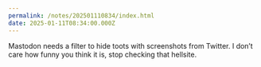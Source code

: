 ```yaml
---
permalink: /notes/202501110834/index.html
date: 2025-01-11T08:34:00.000Z
---
```


Mastodon needs a filter to hide toots with screenshots from Twitter. I don’t care how funny you think it is, stop checking that hellsite.